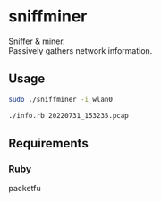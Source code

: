 # sniffminer

Sniffer &amp; miner.  
Passively gathers network information.

## Usage

```sh
sudo ./sniffminer -i wlan0
```

```sh
./info.rb 20220731_153235.pcap
```

## Requirements

### Ruby

packetfu
